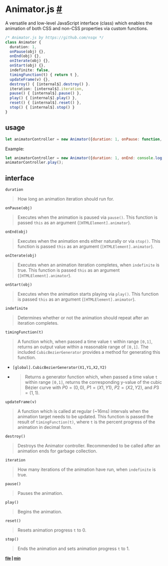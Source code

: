 # Animator.js [#](#)
A versatile and low-level JavaScript interface (class) which enables the animation of both CSS and non-CSS properties via custom functions.

```typescript
/* Animator.js by https://github.com/nsqx */
class Animator {
  duration: 1,
  onPause(obj) {},
  onEnd(obj) {},
  onIterate(obj) {},
  onStart(obj) {},
  indefinite: false,
  timingFunction(t) { return t },
  updateFrame(v) {},
  destroy() { [internal$].destroy() }.
  iteration: [internal$].iteration,
  pause() { [internal$].pause() },
  play() { [internal$].play() },
  reset() { [internal$].reset() },
  stop() { [internal$].stop() }
}
```

## usage
```javascript
let animatorController = new Animator({duration: 1, onPause: function, onEnd: function, onIterate: function, onStart: function, indefinite: false, timingFunction: function, updateFrame: function});
```
Example:
```javascript
let animatorController = new Animator({duration: 1, onEnd: console.log, timingFunction: CubicBezierGenerator(.25, .1, .25, 1), updateFrame(v){element.style.transform = `translateX(${v * 100}px)`} });
animatorController.play();
```

## interface

`duration`
> How long an animation iteration should run for.

`onPause(obj)`
> Executes when the animation is paused via `pause()`. This function is passed `this` as an argument (`[HTMLElement].animator`).

`onEnd(obj)`
> Executes when the animation ends either naturally or via `stop()`. This function is passed `this` as an argument (`[HTMLElement].animator`).

`onIterate(obj)`
> Executes when an animation iteration completes, when `indefinite` is true. This function is passed `this` as an argument (`[HTMLElement].animator`).

`onStart(obj)`
> Executes when the animation starts playing via `play()`. This function is passed `this` as an argument (`[HTMLElement].animator`).

`indefinite`
> Determines whether or not the animation should repeat after an iteration completes.

`timingFunction(t)`
> A function which, when passed a time value `t` within range `[0,1]`, returns an output value within a reasonable range of `[0,1]`. The included `CubicBezierGenerator` provides a method for generating this function.
- `[global].CubicBezierGenerator(X1,Y1,X2,Y2)`
- > Returns a generator function which, when passed a time value `t` within range `[0,1]`, returns the corresponding y-value of the cubic Bézier curve with $P0=(0,0)$, $P1=(X1,Y1)$, $P2=(X2,Y2)$, and $P3=(1,1)$.

`updateFrame(v)`
> A function which is called at regular (~16ms) intervals when the animation target needs to be updated. This function is passed the result of `timingFunction(t)`, where `t` is the percent progress of the animation in decimal form.

`destroy()`
> Destroys the Animator controller. Recommended to be called after an animation ends for garbage collection.

`iteration`
> How many iterations of the animation have run, when `indefinite` is true.

`pause()`
> Pauses the animation.

`play()`
> Begins the animation.

`reset()`
> Resets animation progress `t` to 0.

`stop()`
> Ends the animation and sets animation progress `t` to 1.

<sub>
  
  #### [file](Animator.js) | [min](Animator.min.js)

</sub>
